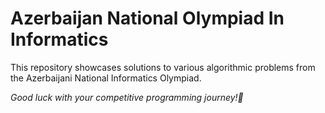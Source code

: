 <h1>Azerbaijan National Olympiad In Informatics</h1>

This repository showcases solutions to various algorithmic problems from the Azerbaijani National Informatics Olympiad. 

<i>Good luck with your competitive programming journey!🌟<i>

